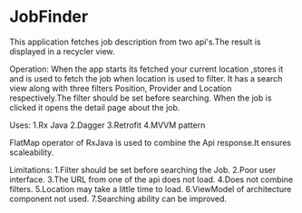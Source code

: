 # JobFinder
This application fetches job description from two api's.The result is displayed in a recycler view.

Operation:
When the app starts its fetched your current location ,stores it and is used to fetch the job when location is used to filter.
It has a search view along with three filters Position, Provider and Location respectively.The filter should be set before searching.
When the job is clicked it opens the detail page about the job.

Uses:
1.Rx Java 
2.Dagger 
3.Retrofit 
4.MVVM pattern 

FlatMap operator of RxJava is used to combine the Api response.It ensures scaleability.

Limitations:
1.Filter should be set before searching the Job.
2.Poor user interface.
3.The URL from one of the api does not load.
4.Does not combine filters.
5.Location may take a little time to load.
6.ViewModel of architecture component not used.
7.Searching ability can be improved.
